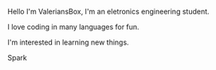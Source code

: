 Hello I'm ValeriansBox, I'm an eletronics engineering student.

I love coding in many languages for fun.

I'm interested in learning new things.

Spark
